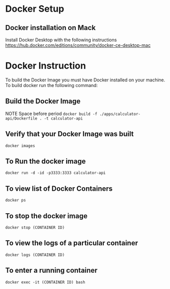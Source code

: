 # Docker Setup

## Docker installation on Mack

Install Docker Desktop with the following instructions
https://hub.docker.com/editions/community/docker-ce-desktop-mac

# Docker Instruction

To build the Docker Image you must have Docker installed on your machine. To
build docker run the following command:

## Build the Docker Image

NOTE Space before period
`docker build -f ./apps/calculator-api/Dockerfile . -t calculator-api`

## Verify that your Docker Image was built

`docker images`

## To Run the docker image

`docker run -d -id -p3333:3333 calculator-api `

## To view list of Docker Containers

`docker ps`

## To stop the docker image

`docker stop (CONTAINER ID)`

## To view the logs of a particular container

`docker logs (CONTAINER ID)`

## To enter a running container

`docker exec -it (CONTAINER ID) bash`
